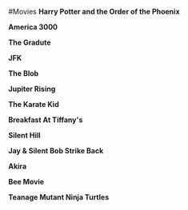 #Movies
**Harry Potter and the Order of the Phoenix**

**America 3000**

**The Gradute**

**JFK**

**The Blob**

**Jupiter Rising**

**The Karate Kid**

**Breakfast At Tiffany's**

**Silent Hill**

**Jay & Silent Bob Strike Back**

**Akira**

**Bee Movie**

**Teanage Mutant Ninja Turtles**

